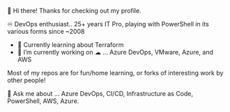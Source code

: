 👋 Hi there! Thanks for checking out my profile. 

♾ DevOps enthusiast.. 25+ years IT Pro, playing with PowerShell in its various forms since ~2008

- 🌱 Currently learning about Terraform
- 🔭 I’m currently working on ☁ ... Azure DevOps, VMware, Azure, and AWS 

Most of my repos are for fun/home learning, or forks of interesting work by other people!

💬 Ask me about ... Azure DevOps, CI/CD, Infrastructure as Code, PowerShell, AWS, Azure.
